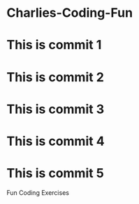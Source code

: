 # Charlies-Coding-Fun
# This is commit 1
# This is commit 2
# This is commit 3
 # This is commit 4
 # This is commit 5
Fun Coding Exercises
